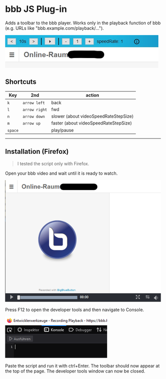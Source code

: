 # bbb JS Plug-in

Adds a toolbar to the bbb player. Works only in the playback function of bbb (e.g. URLs like "bbb.example.com/playback/...").

![](./00_readme_assets/final.png)

## Shortcuts
Key | 2nd | action
--- | --- | ---
`k` | `arrow left` | back
`l` | `arrow right` | fwd
`n` | `arrow down` | slower (about videoSpeedRateStepSize)
`m` | `arrow up` | faster (about videoSpeedRateStepSize)
`space` |  | play/pause

---

## Installation (Firefox)

> I tested the script only with Firefox.

Open your bbb video and wait until it is ready to watch.

![](./00_readme_assets/bbbReady.png)

Press F12 to open the developer tools and then navigate to Console.

![](./00_readme_assets/firefoxKonsole.png)

Paste the script and run it with ctrl+Enter. The toolbar should now appear at the top of the page. The developer tools window can now be closed.
